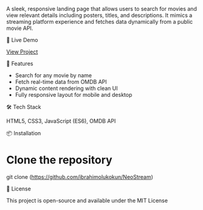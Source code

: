 A sleek, responsive landing page that allows users to search for movies and view relevant details including posters, titles, and descriptions. It mimics a streaming platform experience and fetches data dynamically from a public movie API.

🔗 Live Demo

[View Project](https://neo-stream.vercel.app/)


🚀 Features

- Search for any movie by name  
- Fetch real-time data from OMDB API  
- Dynamic content rendering with clean UI
- Fully responsive layout for mobile and desktop



🛠 Tech Stack

HTML5,
CSS3,
JavaScript (ES6),
OMDB API


📦 Installation

# Clone the repository
git clone (https://github.com/ibrahimolukokun/NeoStream)

📄 License

This project is open-source and available under the MIT License
